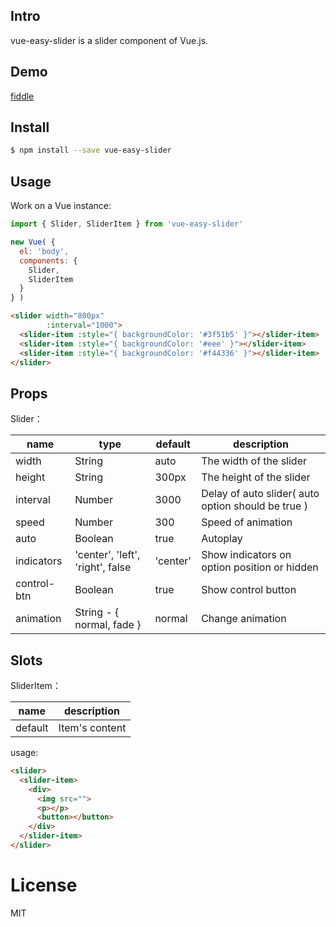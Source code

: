 ## Intro

vue-easy-slider is a slider component of Vue.js.

## Demo

[fiddle](https://jsfiddle.net/su9zv0w9/1/)

## Install

```bash
$ npm install --save vue-easy-slider
```

## Usage

Work on a Vue instance:

```JavaScript
import { Slider, SliderItem } from 'vue-easy-slider'

new Vue( {
  el: 'body',
  components: {
    Slider,
    SliderItem
  }
} )
```

```HTML
<slider width="800px"
        :interval="1000">
  <slider-item :style="{ backgroundColor: '#3f51b5' }"></slider-item>
  <slider-item :style="{ backgroundColor: '#eee' }"></slider-item>
  <slider-item :style="{ backgroundColor: '#f44336' }"></slider-item>
</slider>
```

## Props

Slider：

<table>
  <thead>
  <tr>
    <th>name</th>
    <th>type</th>
    <th>default</th>
    <th>description</th>
  </tr>
  </thead>
  <tbody>
    <tr>
      <td>width</td>
      <td>String</td>
      <td>auto</td>
      <td>The width of the slider</td>
    </tr>
    <tr>
      <td>height</td>
      <td>String</td>
      <td>300px</td>
      <td>The height of the slider</td>
    </tr>
    <tr>
      <td>interval</td>
      <td>Number</td>
      <td>3000</td>
      <td>Delay of auto slider( auto option should be true )</td>
    </tr>
    <tr>
      <td>speed</td>
      <td>Number</td>
      <td>300</td>
      <td>Speed of animation</td>
    </tr>
    <tr>
      <td>auto</td>
      <td>Boolean</td>
      <td>true</td>
      <td>Autoplay</td>
    </tr>
    <tr>
      <td>indicators</td>
      <td>'center', 'left', 'right', false</td>
      <td>'center'</td>
      <td>Show indicators on option position or hidden</td>
    </tr>
    <tr>
      <td>control-btn</td>
      <td>Boolean</td>
      <td>true</td>
      <td>Show control button</td>
    </tr>
    <tr>
      <td>animation</td>
      <td>String - { normal, fade }</td>
      <td>normal</td>
      <td>Change animation</td>
    </tr>
  </tbody>
</table>

## Slots

SliderItem：

<table>
  <thead>
  <tr>
    <th>name</th>
    <th>description</th>
  </tr>
  </thead>
  <tbody>
    <tr>
      <td>default</td>
      <td>Item's content</td>
    </tr>
  </tbody>
</table>

usage:
```HTML
<slider>
  <slider-item>
    <div>
      <img src="">
      <p></p>
      <button></button>
    </div>
  </slider-item>
</slider>
```

# License
MIT
